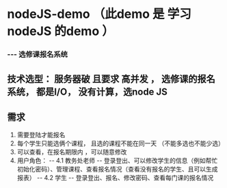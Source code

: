 # nodeJS-demo （此demo 是 学习nodeJS 的demo ）

### --- 选修课报名系统

## 技术选型： 服务器破 且要求 高并发 ， 选修课的报名系统， 都是I/O， 没有计算，选node JS

## 需求
1. 需要登陆才能报名
2. 每个学生只能选俩个课程， 且选的课程不能在同一天 （不能多选也不能少选）
3. 可以查看，在报名期限内 ，可以随意修改
4. 用户角色：
  -- 4.1  教务处老师 -- 登录登出、可以修改学生的信息（例如帮忙初始化密码）、管理课程、查看报名情况（查看没有报名的学生、且可以生成报表）
  -- 4.2  学生 -- 登录登出、报名、修改密码、查看每门课的报名情况